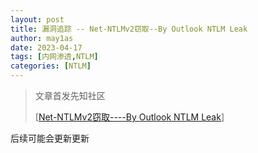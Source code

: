 ```yaml
---
layout: post
title: 漏洞追踪 -- Net-NTLMv2窃取--By Outlook NTLM Leak
author: may1as
date: 2023-04-17
tags: [内网渗透,NTLM]
categories: [NTLM]
---
```



> 文章首发先知社区
>
>  [[Net-NTLMv2窃取----By Outlook NTLM Leak](https://xz.aliyun.com/t/12435)]

后续可能会更新更新